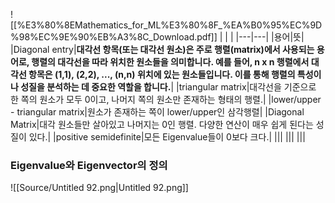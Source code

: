![[%E3%80%8EMathematics_for_ML%E3%80%8F_%EA%B0%95%EC%9D%98%EC%9E%90%EB%A3%8C_Download.pdf]]
|   |   |
|---|---|
|용어|뜻|
|Diagonal entry|**대각선 항목(또는 대각선 원소)은 주로 행렬(matrix)에서 사용되는 용어로, 행렬의 대각선을 따라 위치한 원소들을 의미합니다. 예를 들어, n x n 행렬에서 대각선 항목은 (1,1), (2,2), ..., (n,n) 위치에 있는 원소들입니다. 이를 통해 행렬의 특성이나 성질을 분석하는 데 중요한 역할을 합니다.**|
|triangular matrix|대각선을 기준으로 한 쪽의 원소가 모두 0이고, 나머지 쪽의 원소만 존재하는 형태의 행렬.|
|lower/upper - triangular matrix|원소가 존재하는 쪽이 lower/upper인 삼각행렬|
|Diagonal Matrix|대각 원소들만 살아있고 나머지는 0인 행렬. 다양한 연산이 매우 쉽게 된다는 성질이 있다.|
|positive semidefinite|모든 Eigenvalue들이 0보다 크다.|
|||
|||
|||
### Eigenvalue와 Eigenvector의 정의
![[Source/Untitled 92.png|Untitled 92.png]]